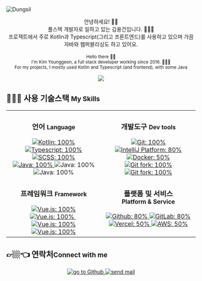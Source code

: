![Dungsil](https://capsule-render.vercel.app/api?type=waving&color=877bff&fontColor=fff&height=200&fontAlignY=40&fontAlign=80&text=Dungsil)

<p align="center">
    안녕하세요! 👋🏼 <br />
    풀스택 개발자로 일하고 있는 김용건입니다. 👨🏼‍💻 <br />
    프로젝트에서 주로 Kotlin과 Typescript(그리고 프론트엔드)를 사용하고 있으며 가끔 자바와 웹퍼블리싱도 하고 있어요.
    <br />
    <br />
    <small>
        Hello there 👋🏼 <br />
        I'm Kim Younggeon, a full stack developer working since 2016. 👨🏼‍💻 <br />
        For my projects, I mostly used Kotlin and Typescript (and frontend), with some Java
    </small>
</p>

<p align="center">
    <img src="https://github-readme-stats.vercel.app/api?username=dungsil&layout=compact&count_private=true&show_icons=true&hide_title=true&hide_border=true&border_radius=0" />
</p>

## 🤹🏼‍♀️ 사용 기술스택 <small>My Skills</small>
<table border="0">
    <tr>
        <td valign="top" width="33%">
            <h3 align="center">언어 <small>Language</small></h3>
            <div align="center">
                <a href="https://kotlinlang.org">
                    <img src="https://img.shields.io/badge/-Kotlin-9135e0?style=flat-square&logo=kotlin&logoColor=fff" alt="Kotlin: 100%" />
                </a>
                <a href="https://www.typescriptlang.org/">
                    <img src="https://img.shields.io/badge/-TypeScript-3178C6?style=flat-square&logo=typeScript&logoColor=fff" alt="Typescript: 100%" />
                </a>
                <a href="https://sass-lang.com/">
                    <img src="https://img.shields.io/badge/-SCSS-CC6699?style=flat-square&logo=sass&logoColor=fff" alt="SCSS: 100%" />
                </a>
                <br />
                <a href="https://openjdk.java.net/">
                    <img src="https://img.shields.io/badge/-Java-007396?style=flat-square&logo=java&logoColor=fff" alt="Java: 100%" />
                </a>
                <img src="https://img.shields.io/badge/-JavaScript-F7DF1E?style=flat-square&logo=javascript&logoColor=333" alt="Java: 100%" />
                <img src="https://img.shields.io/badge/-CSS3-1572B6?style=flat-square&logo=CSS3&logoColor=fff" alt="Java: 100%" />
            </div>
        </td>
        <td valign="top" width="33%">
            <h3 align="center">개발도구 <small>Dev tools</small></h3>
            <div align="center">
                <a href="https://git-scm.com/">
                    <img src="https://img.shields.io/badge/-Git-F05032?style=flat-square&logo=git&logoColor=fff" alt="Git: 100%">
                </a>
                <a href="https://www.jetbrains.com/idea/">
                    <img src="https://img.shields.io/badge/-IntelliJ-000000?style=flat-square&logo=IntelliJ%20IDEA&logoColor=fff" alt="IntelliJ Platform: 80%">
                </a>
                <a href="https://www.docker.com/">
                    <img src="https://img.shields.io/badge/-Docker-2496ED?style=flat-square&logo=docker&logoColor=fff" alt="Docker: 50%" />
                </a>
                <a href = "https://git-fork.com/">
                    <img src="https://img.shields.io/badge/-Fork-rgba(27,163,239,1)?style=flat-square" alt="Git fork: 100%" />
                </a>
                <a href = "https://wakatime.com/">
                    <img src="https://img.shields.io/badge/-Wakatime-000?style=flat-square&logo=wakatime" alt="Git fork: 100%" />
                </a>
            </div>
        </td>
    </tr>
    <tr></tr>
    <tr>
        <td>
            <h3 align="center">프레임워크 <small>Framework</small></h3>
            <div align="center">
                <a href="https://spring.io/">
                    <img src="https://img.shields.io/badge/Spring_framework-v4|v5-6DB33F?style=flat-square&logo=spring" alt="Vue.js: 100%" />
                </a>
                <a href="https://spring.io/projects/spring-boot/">
                    <img src="https://img.shields.io/badge/Spring_boot-v2-6DB33F?style=flat-square&logo=spring-boot" alt="Vue.js: 100%" />
                </a>
                &nbsp;
                <a href="https://vuejs.org/">
                    <img src="https://img.shields.io/badge/Vue.js-v2-4fc08d?style=flat-square&logo=vue.js" alt="Vue.js: 100%" />
                </a>
                <a href="https://nuxtjs.org/">
                    <img src="https://img.shields.io/badge/Nuxt.js-v2-00C58E?style=flat-square&logo=nuxt.js" alt="Vue.js: 100%" />
                </a>
            </div>
        </td>
        <td valign="top">
            <h3 align="center">
                플랫폼 및 서비스 <br>
                <small>Platform & Service</small>
            </h3>
            <div align="center">
                <a href="https://github.com">
                    <img src="https://img.shields.io/badge/Github-Pro|Actions-181717?style=flat-square&logo=github&logoColor=fff" alt="Github: 80%">
                </a>
                <a href="https://gitlab.com">
                    <img src="https://img.shields.io/badge/GitLab-Self_Hosted|GitLab_CI-FCA121?style=flat-square&logo=gitlab" alt="GitLab: 80%">
                </a>
                <br>
                <a href="https://vercel.com">
                    <img src="https://img.shields.io/badge/Vercel-000?style=flat-square&logo=vercel" alt="Vercel: 50%">
                </a>
                <a href="https://aws.amazon.com">
                    <img src="https://img.shields.io/badge/AWS-EC2|Route53|Cloudfront|CodePipeline-535D6C?style=flat-square&logo=Amazon%20AWS" alt="AWS: 50%">
                </a>
            </div>
        </td>
    </tr>
</table>

## 👉🏼👈 연락처<small>Connect with me</small>
<div align="center">
    <a href="https://github.com/dungsil">
        <img src="https://img.shields.io/badge/-Github-181717?style=for-the-badge&logo=github" alt="go to Github">
    </a>
    <a href="mailto:mail@kyg.kr">
        <img src="https://img.shields.io/badge/-Mail-0078D4?style=for-the-badge&logo=microsoft%20outlook" alt="send mail">
    </a>
</div>
